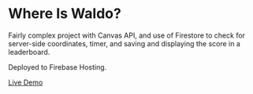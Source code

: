 # Where Is Waldo?

Fairly complex project with Canvas API, and use of Firestore to check for server-side coordinates, timer, and saving and displaying the score in a leaderboard.

Deployed to Firebase Hosting.

[Live Demo](https://where-is-waldo-2430d.web.app)
